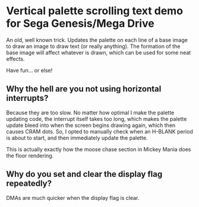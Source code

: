 # Vertical palette scrolling text demo for Sega Genesis/Mega Drive
An old, well known trick. Updates the palette on each line of a base image to draw an image to draw text (or really anything).
The formation of the base image will affect whatever is drawn, which can be used for some neat effects.

Have fun... or else!

## Why the hell are you not using horizontal interrupts?
Because they are too slow. No matter how optimal I make the palette updating code, the interrupt itself takes too long, which makes
the palette update bleed into when the screen begins drawing again, which then causes CRAM dots. So, I opted to manually check when an H-BLANK
period is about to start, and then immediately update the palette.

This is actually exactly how the moose chase section in Mickey Mania does the floor rendering.

## Why do you set and clear the display flag repeatedly?
DMAs are much quicker when the display flag is clear.
